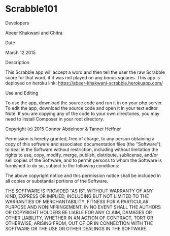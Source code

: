 # Scrabble101
Developers

Abeer Khakwani and Chitra

Date

March 12 2015

Description

This Scrabble app will accept a word and then tell the user the raw Scrabble score for that word, if it was not played on any bonus squares. This app is deployed on heroku link: https://abeer-khakwani-scrabble.herokuapp.com/

Use and Editing

To use the app, download the source code and run it in on your php server. To edit the app, download the source code and open it in your text editor. Note: If you are copying any of the code to your own directories, you may need to install Composer in your root directory.

Copyright (c) 2015 Connor Abdelnoor & Tanner Heffner

Permission is hereby granted, free of charge, to any person obtaining a copy of this software and associated documentation files (the "Software"), to deal in the Software without restriction, including without limitation the rights to use, copy, modify, merge, publish, distribute, sublicense, and/or sell copies of the Software, and to permit persons to whom the Software is furnished to do so, subject to the following conditions:

The above copyright notice and this permission notice shall be included in all copies or substantial portions of the Software.

THE SOFTWARE IS PROVIDED "AS IS", WITHOUT WARRANTY OF ANY KIND, EXPRESS OR IMPLIED, INCLUDING BUT NOT LIMITED TO THE WARRANTIES OF MERCHANTABILITY, FITNESS FOR A PARTICULAR PURPOSE AND NONINFRINGEMENT. IN NO EVENT SHALL THE AUTHORS OR COPYRIGHT HOLDERS BE LIABLE FOR ANY CLAIM, DAMAGES OR OTHER LIABILITY, WHETHER IN AN ACTION OF CONTRACT, TORT OR OTHERWISE, ARISING FROM, OUT OF OR IN CONNECTION WITH THE SOFTWARE OR THE USE OR OTHER DEALINGS IN THE SOFTWARE.
